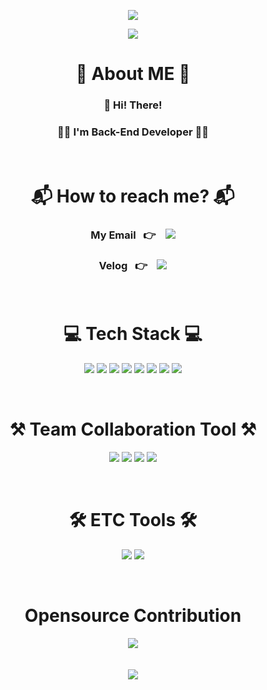 <p align='center'>
    <img src="https://capsule-render.vercel.app/api?type=waving&color=auto&height=300&section=header&text=Only%20Joon&fontSize=90&animation=fadeIn&fontAlignY=38&descAlignY=51&descAlign=62"/>
</p>
<p align='center'>
<a href="https://hits.seeyoufarm.com"><img src="https://hits.seeyoufarm.com/api/count/incr/badge.svg?url=https%3A%2F%2Fgithub.com%2Fonly-juun%2Fonly-juun&count_bg=%2379C83D&title_bg=%23555555&icon=&icon_color=%23E7E7E7&title=hits&edge_flat=true"/></a>
</p>


<div align="center">
    <h1 align="center">🌱 About ME 🌱</h1>
    <h3>👋 Hi! There!</h3>
    <h3>👨‍💻 <b>I'm Back-End Developer</b> 👨‍💻</h3></br>
    <h1>📬 How to reach me? 📬</h1>
    <h3>My Email &nbsp&nbsp👉 &nbsp&nbsp
    <a href="mailto:"nhj7334@icloud.com">
    <img src="https://img.shields.io/badge/iCloud-3693F3?style=flat-square&logo=iCloud&logoColor=white">
    </a></h3>
    <h3>Velog &nbsp&nbsp👉 &nbsp&nbsp
    <a href="https://velog.io/@nhj9974">
    <img src="http://img.shields.io/badge/Velog-20C997?style=flat-square&logo=Velog&logoColor=white">
    </a></h3></br>
    <h1 align="center">💻 Tech Stack 💻</h1>
    <p>
    <img src="https://img.shields.io/badge/java-007396?style=for-the-badge&logo=java&logoColor=white"> 
    <img src="https://img.shields.io/badge/kotlin-7f52ff?style=for-the-badge&logo=kotlin&logoColor=white"> 
    <img src="https://img.shields.io/badge/Spring Data JPA-E34F26?style=for-the-badge&logo=Spring Data JPA&logoColor=white">                                                                                                   
    <img src="https://img.shields.io/badge/JPA-6DB33F?style=for-the-badge&logo=JPA&logoColor=RED">                                                                                                 
    <img src="https://img.shields.io/badge/Spring-6DB33F?style=for-the-badge&logo=Spring&logoColor=white"> 
    <img src="https://img.shields.io/badge/Spring%20Boot-6DB33F?style=for-the-badge&logo=Spring&logoColor=white">  
    <img src="https://img.shields.io/badge/MySQL-4479A1?style=for-the-badge&logo=MySQL&logoColor=white">
    <img src="https://img.shields.io/badge/AWS-FF9900?style=for-the-badge&logo=Amazon&logoColor=white"> 
</p></br>
    <h1> ⚒ Team Collaboration Tool ⚒ </h1>
    <p>
        <img src="https://img.shields.io/badge/GitHub-181717?style=for-the-badge&logo=GitHub&logoColor=white"> 
        <img src="https://img.shields.io/badge/Git-F05032?style=for-the-badge&logo=Git&logoColor=white"> 
        <img src="https://img.shields.io/badge/Confluence-172B4D?style=for-the-badge&logo=Confluence&logoColor=white">
        <img src="https://img.shields.io/badge/Jira-0052CC?style=for-the-badge&logo=Jira&logoColor=white">
    </p></br>
    <h1> 🛠 ETC Tools 🛠</h1>
    <p>
        <img src="https://img.shields.io/badge/IntelliJ IDEA-000000?style=for-the-badge&logo=IntelliJ IDEA&logoColor=white"> 
        <img src="https://img.shields.io/badge/Postman-FF6C37?style=for-the-badge&logo=Postman&logoColor=white">
    </p></br>
    <h1>Opensource Contribution</h1>
    <img src="https://github-readme-stats.vercel.app/api?username=only-juun&anuraghazra&show_icons=true&theme=tokyonight"></br></br></br>
    <img src="http://mazassumnida.wtf/api/v2/generate_badge?boj=nhj7334"></br></br>
</div>
